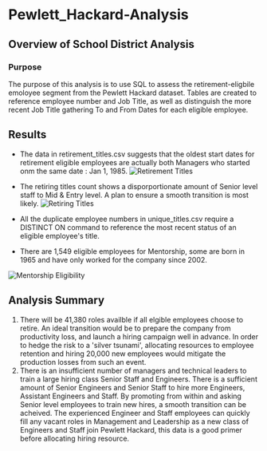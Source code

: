 # Pewlett_Hackard-Analysis

## Overview of School District Analysis

### Purpose
The purpose of this analysis is to use SQL to assess the retirement-eligbile emoloyee segment from the Pewlett Hackard dataset.  Tables are created to reference employee number and Job Title, as well as distinguish the more recent Job Title gathering To and From Dates for each eligible employee. 

## Results

- The data in retirement_titles.csv suggests that the oldest start dates for retirement eligible employees are actually both Managers who started onm the same date : Jan 1, 1985. 
![Retirement Titles]()
- The retiring titles count shows a disporportionate amount of Senior level staff to Mid & Entry level. A plan to ensure a smooth transition is most likely. 
![Retiring Titles]()

- All the duplicate employee numbers in unique_titles.csv require a DISTINCT ON command to reference the most recent status of an eligible employee's title. 

- There are 1,549 eligible employees for Mentorship, some are born in 1965 and have only worked for the company since 2002.

![Mentorship Eligibility]()

## Analysis Summary

1. There will be 41,380 roles availble if all elgible employees choose to retire. An ideal transition would be to prepare the company from productivity loss, and launch a hiring campaign well in advance. In order to hedge the risk to a 'silver tsunami', allocating resources to employee retention and hiring 20,000 new employees would mitigate the production losses from such an event. 
2. There is an insufficient number of managers and technical leaders to train a large hiring class Senior Staff and Engineers. There is a sufficient amount of Senior Engineers and Senior Staff to hire more Engineers, Assistant Engineers and Staff. By promoting from within and asking Senior level employees to train new hires, a smooth transition can be acheived. The experienced Engineer and Staff employees can quickly fill any vacant roles in Management and Leadership as a new class of Engineers and Staff join Pewlett Hackard, this data is a good primer before allocating hiring resource.


